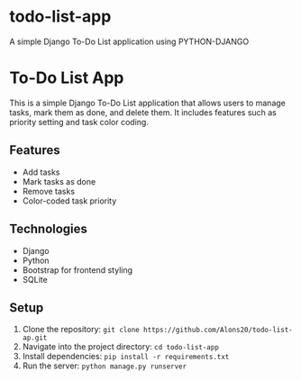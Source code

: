 # todo-list-app
A simple Django To-Do List application using PYTHON-DJANGO 
# To-Do List App

This is a simple Django To-Do List application that allows users to manage tasks, mark them as done, and delete them. It includes features such as priority setting and task color coding.

## Features
- Add tasks
- Mark tasks as done
- Remove tasks
- Color-coded task priority

## Technologies
- Django
- Python
- Bootstrap for frontend styling
- SQLite

## Setup
1. Clone the repository: `git clone https://github.com/Alons20/todo-list-ap.git`
2. Navigate into the project directory: `cd todo-list-app`
3. Install dependencies: `pip install -r requirements.txt`
4. Run the server: `python manage.py runserver`

